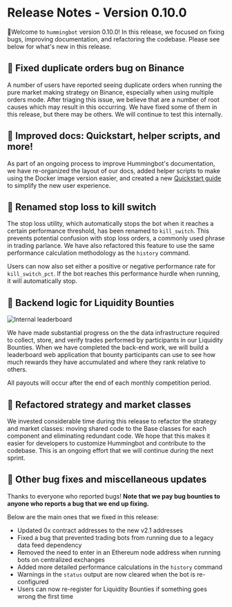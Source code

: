# Release Notes - Version 0.10.0

🚀Welcome to `hummingbot` version 0.10.0! In this release, we focused on fixing bugs, improving documentation, and refactoring the codebase. Please see below for what's new in this release.

## 🐞 Fixed duplicate orders bug on Binance

A number of users have reported seeing duplicate orders when running the pure market making strategy on Binance, especially when using multiple orders mode. After triaging this issue, we believe that are a number of root causes which may result in this occurring. We have fixed some of them in this release, but there may be others. We will continue to test this internally. 

## 📝 Improved docs: Quickstart, helper scripts, and more!

As part of an ongoing process to improve Hummingbot's documentation, we have re-organized the layout of our docs, added helper scripts to make using the Docker image version easier, and created a new [Quickstart guide](/quickstart) to simplify the new user experience.

## 🛑 Renamed stop loss to kill switch

The stop loss utility, which automatically stops the bot when it reaches a certain performance threshold, has been renamed to `kill_switch`. This prevents potential confusion with stop loss orders, a commonly used phrase in trading parlance. We have also refactored this feature to use the same performance calculation methodology as the `history` command.

Users can now also set either a positive or negative performance rate for `kill_switch_pct`. If the bot reaches this performance hurdle when running, it will automatically stop.

## 🌊 Backend logic for Liquidity Bounties

![Internal leaderboard](/assets/img/liquidity-bounties.png)

We have made substantial progress on the the data infrastructure required to collect, store, and verify trades performed by participants in our Liquidity Bounties. When we have completed the back-end work, we will build a leaderboard web application that bounty participants can use to see how much rewards they have accumulated and where they rank relative to others.

All payouts will occur after the end of each monthly competition period.

## 🔗 Refactored strategy and market classes

We invested considerable time during this release to refactor the strategy and market classes: moving shared code to the Base classes for each component and eliminating redundant code. We hope that this makes it easier for developers to customize Hummingbot and contribute to the codebase. This is an ongoing effort that we will continue during the next sprint.

## 🐞 Other bug fixes and miscellaneous updates

Thanks to everyone who reported bugs! **Note that we pay bug bounties to anyone who reports a bug that we end up fixing.**

Below are the main ones that we fixed in this release:

* Updated 0x contract addresses to the new v2.1 addresses
* Fixed a bug that prevented trading bots from running due to a legacy data feed dependency
* Removed the need to enter in an Ethereum node address when running bots on centralized exchanges
* Added more detailed performance calculations in the `history` command
* Warnings in the `status` output are now cleared when the bot is re-configured
* Users can now re-register for Liquidity Bounties if something goes wrong the first time
